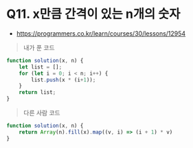 # Q11. x만큼 간격이 있는 n개의 숫자
- https://programmers.co.kr/learn/courses/30/lessons/12954

> 내가 푼 코드
```js
function solution(x, n) {
    let list = [];
    for (let i = 0; i < n; i++) {
        list.push(x * (i+1));
    }
    return list;
}
```

> 다른 사람 코드
```js
function solution(x, n) {
    return Array(n).fill(x).map((v, i) => (i + 1) * v)
}
```